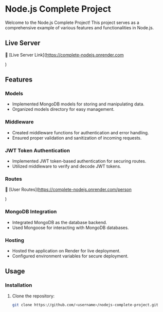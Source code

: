 # Node.js Complete Project

Welcome to the Node.js Complete Project! This project serves as a comprehensive example of various features and functionalities in Node.js.

## Live Server

🚀 [Live Server Link](https://complete-nodejs.onrender.com

)

## Features

### Models

- Implemented MongoDB models for storing and manipulating data.
- Organized models directory for easy management.

### Middleware

- Created middleware functions for authentication and error handling.
- Ensured proper validation and sanitization of incoming requests.

### JWT Token Authentication

- Implemented JWT token-based authentication for securing routes.
- Utilized middleware to verify and decode JWT tokens.

### Routes
 🚀 [User Routes](https://complete-nodejs.onrender.com/person

)

### MongoDB Integration

- Integrated MongoDB as the database backend.
- Used Mongoose for interacting with MongoDB databases.

### Hosting

- Hosted the application on Render for live deployment.
- Configured environment variables for secure deployment.

## Usage

### Installation

1. Clone the repository:

   ```bash
   git clone https://github.com/<username>/nodejs-complete-project.git
